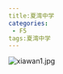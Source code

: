 ```yaml
---
title:夏湾中学
categories:
 - F5
tags:夏湾中学
---
```


![xiawan1.jpg](http://ppd8ewq3a.bkt.clouddn.com/xiawan1.jpg)

